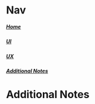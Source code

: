 # Nav

##### [Home](./README.md)
##### [UI](./ui.md)
##### [UX](./ux.md)
##### [Additional Notes](./misc.md)

# Additional Notes
